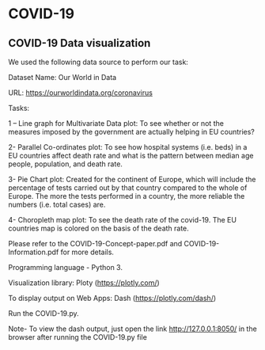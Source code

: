 # COVID-19
## COVID-19 Data visualization


We used the following data source to perform our task:

Dataset Name: Our World in Data

URL: https://ourworldindata.org/coronavirus

Tasks:

1 – Line graph for Multivariate Data plot: To see whether or not the measures imposed by the government are actually helping in EU countries?

2- Parallel Co-ordinates plot: To see how hospital systems (i.e. beds) in a EU countries affect death rate and what is the pattern between median age people, population, and death rate.

3- Pie Chart plot: Created for the continent of Europe, which will include the percentage of tests carried out by that country compared to the whole of Europe. The more the tests performed in a country, the more reliable the numbers (i.e. total cases) are.

4- Choropleth map plot: To see the death rate of the covid-19. The EU countries map is colored on the basis of the death rate.

Please refer to the COVID-19-Concept-paper.pdf and COVID-19-Information.pdf for more details.

Programming language - Python 3.

Visualization library: Ploty (https://plotly.com/)

To display output on Web Apps: Dash (https://plotly.com/dash/)

Run the COVID-19.py.

Note- To view the dash output, just open the link http://127.0.0.1:8050/ in the browser after running the COVID-19.py file